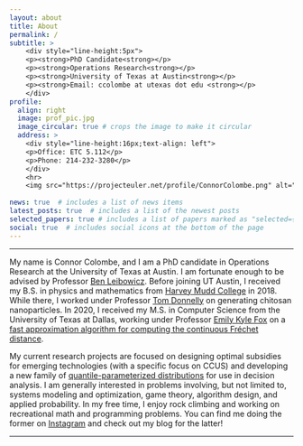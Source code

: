 ```yaml
---
layout: about
title: About
permalink: /
subtitle: >
    <div style="line-height:5px">
    <p><strong>PhD Candidate<strong></p>
    <p><strong>Operations Research<strong></p>
    <p><strong>University of Texas at Austin<strong></p>
    <p><strong>Email: ccolombe at utexas dot edu <strong></p>
    </div>
profile:
  align: right
  image: prof_pic.jpg
  image_circular: true # crops the image to make it circular
  address: >
    <div style="line-height:16px;text-align: left">
    <p>Office: ETC 5.112</p>
    <p>Phone: 214-232-3280</p>
    </div>
    <hr>
    <img src="https://projecteuler.net/profile/ConnorColombe.png" alt="PE_status">
  
news: true  # includes a list of news items
latest_posts: true  # includes a list of the newest posts
selected_papers: true # includes a list of papers marked as "selected={true}"
social: true  # includes social icons at the bottom of the page
---
```

<!-- Apparently the Markdown part of the doc starts here and  -->
***

My name is Connor Colombe, and I am a PhD candidate in Operations Research at the University of Texas at Austin. I am fortunate enough to be advised by Professor [Ben Leibowicz](https://sites.utexas.edu/leibowicz/). Before joining UT Austin, I received my B.S. in physics and mathematics from [Harvey Mudd College](https://www.hmc.edu/) in 2018. While there, I worked under Professor [Tom Donnelly](https://www.hmc.edu/about/news/experts/tom-donnelly/) on generating chitosan nanoparticles. In 2020, I received my M.S. in Computer Science from the University of Texas at Dallas, working under Professor [Emily Kyle Fox](https://cs.utdallas.edu/people/faculty/fox-kyle/) on a [fast approximation algorithm for computing the continuous Fréchet distance](https://arxiv.org/abs/2007.07994).

My current research projects are focused on designing optimal subsidies for emerging technologies (with a specific focus on CCUS) and developing a new family of [quantile-parameterized distributions](https://en.wikipedia.org/wiki/Quantile-parameterized_distribution) for use in decision analysis. I am generally interested in problems involving, but not limited to, systems modeling and optimization, game theory, algorithm design, and applied probability. In my free time, I enjoy rock climbing and working on recreational math and programming problems. You can find me doing the former on [Instagram](https://www.instagram.com/connorcolombe/) and check out my blog for the latter!

***
 <!--  This is the same as the line using "---". Need a blank line before both.-->

 
